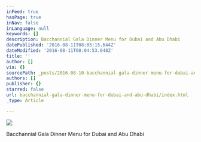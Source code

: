 ```yaml
---
inFeed: true
hasPage: true
inNav: false
inLanguage: null
keywords: []
description: Bacchannial Gala Dinner Menu for Dubai and Abu Dhabi
datePublished: '2016-08-11T08:05:15.644Z'
dateModified: '2016-08-11T08:04:53.048Z'
title: ''
author: []
via: {}
sourcePath: _posts/2016-08-10-bacchannial-gala-dinner-menu-for-dubai-and-abu-dhabi.md
authors: []
publisher: {}
starred: false
url: bacchannial-gala-dinner-menu-for-dubai-and-abu-dhabi/index.html
_type: Article

---
```

![](https://the-grid-user-content.s3-us-west-2.amazonaws.com/d9d0d751-a11c-4e2b-ac01-66919169a08d.jpg)

Bacchannial Gala Dinner Menu for Dubai and Abu Dhabi